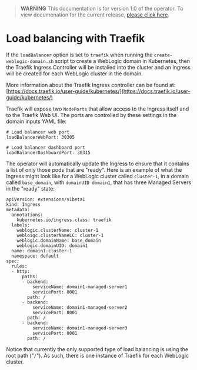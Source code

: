 > **WARNING** This documentation is for version 1.0 of the operator.  To view documenation for the current release, [please click here](/site).

# Load balancing with Traefik

If the `loadBalancer` option is set to `traefik` when running the `create-weblogic-domain.sh` script to create a WebLogic domain in Kubernetes, then the Traefik Ingress Controller will be installed into the cluster and an Ingress will be created for each WebLogic cluster in the domain.

More information about the Traefik Ingress controller can be found at: [https://docs.traefik.io/user-guide/kubernetes/](https://docs.traefik.io/user-guide/kubernetes/)

Traefik will expose two `NodePorts` that allow access to the Ingress itself and to the Traefik Web UI.  The ports are controlled by these settings in the domain inputs YAML file:

```
# Load balancer web port
loadBalancerWebPort: 30305

# Load balancer dashboard port
loadBalancerDashboardPort: 30315
```
The operator will automatically update the Ingress to ensure that it contains a list of only those pods that are "ready".  Here is an example of what the Ingress might look like for a WebLogic cluster called `cluster-1`, in a domain called `base_domain`, with `domainUID domain1`, that has three Managed Servers in the "ready" state:

```
apiVersion: extensions/v1beta1
kind: Ingress
metadata:
  annotations:
    kubernetes.io/ingress.class: traefik
  labels:
    weblogic.clusterName: cluster-1
    webloigc.clusterNameLC: cluster-1
    weblogic.domainName: base_domain
    weblogic.domainUID: domain1
  name: domain1-cluster-1
  namespace: default
spec:
  rules:
  - http:
      paths:
      - backend:
          serviceName: domain1-managed-server1
          servicePort: 8001
        path: /
      - backend:
          serviceName: domain1-managed-server2
          servicePort: 8001
        path: /
      - backend:
          serviceName: domain1-managed-server3
          servicePort: 8001
        path: /
```

Notice that currently the only supported type of load balancing is using the root path ("`/`").  As such, there is one instance of Traefik for each WebLogic cluster.  
